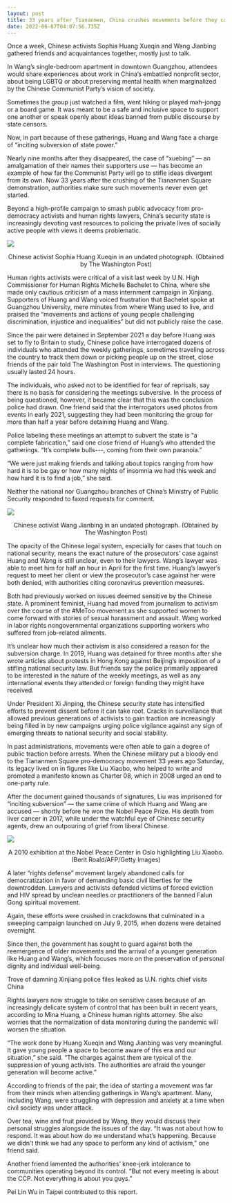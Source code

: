 ```yaml
---
layout: post
title: 33 years after Tiananmen, China crushes movements before they can start
date: 2022-06-07T04:07:56.735Z
---
```

Once a week, Chinese activists Sophia Huang Xueqin and Wang Jianbing gathered friends and acquaintances together, mostly just to talk.

In Wang’s single-bedroom apartment in downtown Guangzhou, attendees would share experiences about work in China’s embattled nonprofit sector, about being LGBTQ or about preserving mental health when marginalized by the Chinese Communist Party’s vision of society.

Sometimes the group just watched a film, went hiking or played mah-jongg or a board game. It was meant to be a safe and inclusive space to support one another or speak openly about ideas banned from public discourse by state censors.

Now, in part because of these gatherings, Huang and Wang face a charge of “inciting subversion of state power.”

Nearly nine months after they disappeared, the case of “xuebing” — an amalgamation of their names their supporters use — has become an example of how far the Communist Party will go to stifle ideas divergent from its own. Now 33 years after the crushing of the Tiananmen Square demonstration, authorities make sure such movements never even get started.

Beyond a high-profile campaign to smash public advocacy from pro-democracy activists and human rights lawyers, China’s security state is increasingly devoting vast resources to policing the private lives of socially active people with views it deems problematic.

![](https://i.imgur.com/34f8o8F.png)
<center>Chinese activist Sophia Huang Xueqin in an undated photograph. (Obtained by The Washington Post)</center>

Human rights activists were critical of a visit last week by U.N. High Commissioner for Human Rights Michelle Bachelet to China, where she made only cautious criticism of a mass internment campaign in Xinjiang. Supporters of Huang and Wang voiced frustration that Bachelet spoke at Guangzhou University, mere minutes from where Wang used to live, and praised the “movements and actions of young people challenging discrimination, injustice and inequalities” but did not publicly raise the case.

Since the pair were detained in September 2021 a day before Huang was set to fly to Britain to study, Chinese police have interrogated dozens of individuals who attended the weekly gatherings, sometimes traveling across the country to track them down or picking people up on the street, close friends of the pair told The Washington Post in interviews. The questioning usually lasted 24 hours.

The individuals, who asked not to be identified for fear of reprisals, say there is no basis for considering the meetings subversive. In the process of being questioned, however, it became clear that this was the conclusion police had drawn. One friend said that the interrogators used photos from events in early 2021, suggesting they had been monitoring the group for more than half a year before detaining Huang and Wang.

Police labeling these meetings an attempt to subvert the state is “a complete fabrication,” said one close friend of Huang’s who attended the gatherings. “It’s complete bulls---, coming from their own paranoia.”

“We were just making friends and talking about topics ranging from how hard it is to be gay or how many nights of insomnia we had this week and how hard it is to find a job,” she said.

Neither the national nor Guangzhou branches of China’s Ministry of Public Security responded to faxed requests for comment.

![](https://i.imgur.com/68IFXHL.png)
<center>Chinese activist Wang Jianbing in an undated photograph. (Obtained by The Washington Post)</center>

The opacity of the Chinese legal system, especially for cases that touch on national security, means the exact nature of the prosecutors’ case against Huang and Wang is still unclear, even to their lawyers. Wang’s lawyer was able to meet him for half an hour in April for the first time. Huang’s lawyer’s request to meet her client or view the prosecutor’s case against her were both denied, with authorities citing coronavirus prevention measures.

Both had previously worked on issues deemed sensitive by the Chinese state. A prominent feminist, Huang had moved from journalism to activism over the course of the #MeToo movement as she supported women to come forward with stories of sexual harassment and assault. Wang worked in labor rights nongovernmental organizations supporting workers who suffered from job-related ailments.

It’s unclear how much their activism is also considered a reason for the subversion charge. In 2019, Huang was detained for three months after she wrote articles about protests in Hong Kong against Beijing’s imposition of a stifling national security law. But friends say the police primarily appeared to be interested in the nature of the weekly meetings, as well as any international events they attended or foreign funding they might have received.

Under President Xi Jinping, the Chinese security state has intensified efforts to prevent dissent before it can take root. Cracks in surveillance that allowed previous generations of activists to gain traction are increasingly being filled in by new campaigns urging police vigilance against any sign of emerging threats to national security and social stability.

In past administrations, movements were often able to gain a degree of public traction before arrests. When the Chinese military put a bloody end to the Tiananmen Square pro-democracy movement 33 years ago Saturday, its legacy lived on in figures like Liu Xiaobo, who helped to write and promoted a manifesto known as Charter 08, which in 2008 urged an end to one-party rule.

After the document gained thousands of signatures, Liu was imprisoned for “inciting subversion” — the same crime of which Huang and Wang are accused — shortly before he won the Nobel Peace Prize. His death from liver cancer in 2017, while under the watchful eye of Chinese security agents, drew an outpouring of grief from liberal Chinese.

![](https://i.imgur.com/ZwURY9r.png)
<center>A 2010 exhibition at the Nobel Peace Center in Oslo highlighting Liu Xiaobo. (Berit Roald/AFP/Getty Images)</center>

A later “rights defense” movement largely abandoned calls for democratization in favor of demanding basic civil liberties for the downtrodden. Lawyers and activists defended victims of forced eviction and HIV spread by unclean needles or practitioners of the banned Falun Gong spiritual movement.

Again, these efforts were crushed in crackdowns that culminated in a sweeping campaign launched on July 9, 2015, when dozens were detained overnight.

Since then, the government has sought to guard against both the reemergence of older movements and the arrival of a younger generation like Huang and Wang’s, which focuses more on the preservation of personal dignity and individual well-being.

Trove of damning Xinjiang police files leaked as U.N. rights chief visits China

Rights lawyers now struggle to take on sensitive cases because of an increasingly delicate system of control that has been built in recent years, according to Mina Huang, a Chinese human rights attorney. She also worries that the normalization of data monitoring during the pandemic will worsen the situation.

“The work done by Huang Xueqin and Wang Jianbing was very meaningful. It gave young people a space to become aware of this era and our situation,” she said. “The charges against them are typical of the suppression of young activists. The authorities are afraid the younger generation will become active.”

According to friends of the pair, the idea of starting a movement was far from their minds when attending gatherings in Wang’s apartment. Many, including Wang, were struggling with depression and anxiety at a time when civil society was under attack.

Over tea, wine and fruit provided by Wang, they would discuss their personal struggles alongside the issues of the day. “It was not about how to respond. It was about how do we understand what’s happening. Because we didn’t think we had any space to perform any kind of activism,” one friend said.

Another friend lamented the authorities’ knee-jerk intolerance to communities operating beyond its control. “But not every meeting is about the CCP. Not everything is about you guys.”

Pei Lin Wu in Taipei contributed to this report.